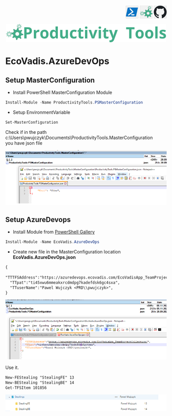 <!--Category:PowerShell--> 
 <p align="right">
    <a href="https://www.powershellgallery.com/packages/EcoVadis.AzureDevOps/"><img src="Images/Header/Powershell_border_40px.png" /></a>
    <a href="http://productivitytools.tech/"><img src="Images/Header/ProductivityTools_green_40px_2.png" /><a> 
    <a href="https://github.com/pwujczyk/EcoVadis.AzureDevOps"><img src="Images/Header/Github_border_40px.png" /></a>
</p>
<p align="center">
    <a href="http://http://productivitytools.tech/">
        <img src="Images/Header/LogoTitle_green_500px.png" />
    </a>
</p>


# EcoVadis.AzureDevOps

## Setup MasterConfiguration
- Install PowerShell MasterConfiguration Module

```powershell
Install-Module -Name ProductivityTools.PSMasterConfiguration
```
- Setup EnvironmentVariable

```powershell
Set-MasterConfiguration
```
Check if in the path c:\Users\pwujczyk\Documents\ProductivityTools.MasterConfiguration\
 you have json file

 ![MasterConfiguration](Images/Masterconfiguration.png)




## Setup AzureDevops

- Install Module from [PowerShell Gallery](https://www.powershellgallery.com/packages/EcoVadis.AzureDevOps/)

```powershell
Install-Module -Name EcoVadis.AzureDevOps	
```
- Create new file in the MasterConfiguration location **EcoVadis.AzureDevOps.json**

```
{
  "TTTFSAddress":"https://azuredevops.ecovadis.com/EcoVadisApp_TeamProjectCollection/",
  "TTpat":"ti45xwu6mmeakxrcdmdpg7kadefdsk6gc4sxa",
  "TTuserName":"Pawel Wujczyk <PRD\\pwujczyk>",
}
```

![MasterConfiguration](Images/AzureConfiguration.png)


Use it.

```
New-FEStealing "StealingFE" 13
New-BEStealing "StealingBE" 14
Get-TFSItem 101856
 ```
![Stealing](Images/StealingInTFS.png)



